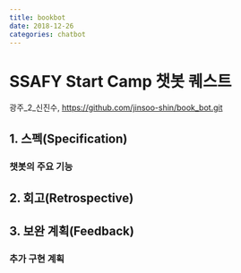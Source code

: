 ```yaml
---
title: bookbot
date: 2018-12-26
categories: chatbot
---
```


# SSAFY Start Camp 챗봇 퀘스트

광주_2_신진수, https://github.com/jinsoo-shin/book_bot.git


## 1. 스펙(Specification)

### 챗봇의 주요 기능



## 2. 회고(Retrospective)


## 3. 보완 계획(Feedback)

### 추가 구현 계획


